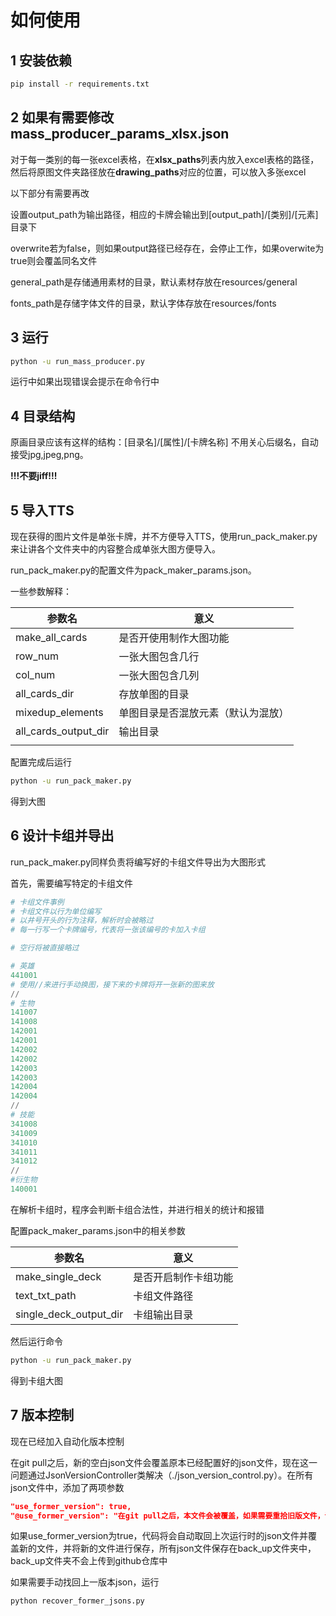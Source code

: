 # 如何使用

## 1 安装依赖

```bash
pip install -r requirements.txt
```



## 2 如果有需要修改 mass_producer_params_xlsx.json

对于每一类别的每一张excel表格，在**xlsx_paths**列表内放入excel表格的路径，然后将原图文件夹路径放在**drawing_paths**对应的位置，可以放入多张excel

以下部分有需要再改

设置output_path为输出路径，相应的卡牌会输出到[output_path]/[类别]/[元素]目录下

overwrite若为false，则如果output路径已经存在，会停止工作，如果overwite为true则会覆盖同名文件

general_path是存储通用素材的目录，默认素材存放在resources/general

fonts_path是存储字体文件的目录，默认字体存放在resources/fonts



## 3 运行

```bash
python -u run_mass_producer.py
```

运行中如果出现错误会提示在命令行中

## 4 目录结构

原画目录应该有这样的结构：[目录名]/[属性]/[卡牌名称] 不用关心后缀名，自动接受jpg,jpeg,png。

**!!!不要jiff!!!**

## 5 导入TTS

现在获得的图片文件是单张卡牌，并不方便导入TTS，使用run_pack_maker.py来让讲各个文件夹中的内容整合成单张大图方便导入。

run_pack_maker.py的配置文件为pack_maker_params.json。

一些参数解释：

| 参数名               | 意义                               |
| -------------------- | ---------------------------------- |
| make_all_cards       | 是否开使用制作大图功能             |
| row_num              | 一张大图包含几行                   |
| col_num              | 一张大图包含几列                   |
| all_cards_dir        | 存放单图的目录                     |
| mixedup_elements     | 单图目录是否混放元素（默认为混放） |
| all_cards_output_dir | 输出目录                           |
|                      |                                    |

配置完成后运行

```bash
python -u run_pack_maker.py
```

得到大图

## 6 设计卡组并导出

run_pack_maker.py同样负责将编写好的卡组文件导出为大图形式

首先，需要编写特定的卡组文件

```python
# 卡组文件事例
# 卡组文件以行为单位编写
# 以井号开头的行为注释，解析时会被略过
# 每一行写一个卡牌编号，代表将一张该编号的卡加入卡组

# 空行将被直接略过

# 英雄
441001
# 使用//来进行手动换图，接下来的卡牌将开一张新的图来放
//
# 生物
141007
141008
142001
142001
142002
142002
142003
142003
142004
142004
//
# 技能
341008
341009
341010
341011
341012
//
#衍生物
140001
```

在解析卡组时，程序会判断卡组合法性，并进行相关的统计和报错

配置pack_maker_params.json中的相关参数

| 参数名                 | 意义                 |
| ---------------------- | -------------------- |
| make_single_deck       | 是否开启制作卡组功能 |
| text_txt_path          | 卡组文件路径         |
| single_deck_output_dir | 卡组输出目录         |

然后运行命令

```bash
python -u run_pack_maker.py
```

得到卡组大图

## 7 版本控制

现在已经加入自动化版本控制

在git pull之后，新的空白json文件会覆盖原本已经配置好的json文件，现在这一问题通过JsonVersionController类解决（./json_version_control.py）。在所有json文件中，添加了两项参数

```json
"use_former_version": true,
"@use_former_version": "在git pull之后，本文件会被覆盖，如果需要重拾旧版文件，请将此项设置为true"
```

如果use_former_version为true，代码将会自动取回上次运行时的json文件并覆盖新的文件，并将新的文件进行保存，所有json文件保存在back_up文件夹中，back_up文件夹不会上传到github仓库中

如果需要手动找回上一版本json，运行

```bash
python recover_former_jsons.py
```

